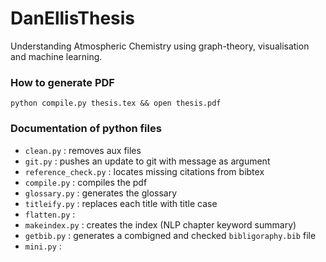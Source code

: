 # DanEllisThesis
Understanding Atmospheric Chemistry using graph-theory, visualisation and machine learning.

### How to generate PDF
`python compile.py thesis.tex && open thesis.pdf`



### Documentation of python files
- `clean.py` :  removes aux files
- `git.py` :  pushes an update to git with message as argument
- `reference_check.py` :  locates missing citations from bibtex
- `compile.py` :  compiles the pdf
- `glossary.py` : 	generates the glossary
- `titleify.py` :  replaces each title with title case
- `flatten.py` :
- `makeindex.py` :  creates the index (NLP chapter keyword summary)
- `getbib.py` : 	generates a combigned and checked `bibligoraphy.bib` file
- `mini.py` :
